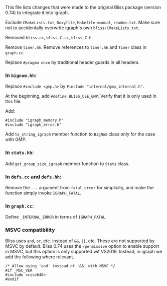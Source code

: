 This file lists changes that were made to the original Bliss package (version 0.74) to integrate it into igraph.

Exclude `CMakeLists.txt`, `Doxyfile`, `Makefile-manual`, `readme.txt`. Make sure not to accidentally overwrite igraph's own `bliss/CMakeLists.txt`.

Removed `bliss.cc`, `bliss_C.cc`, `bliss_C.h`.

Remove `timer.hh`. Remove references to `timer.hh` and `Timer` class in `graph.cc`.

Replace `#pragma once` by traditional header guards in all headers.

### In `bignum.hh`:

Replace `#include <gmp.h>` by `#include "internal/gmp_internal.h"`.

At the beginning, add `#define BLISS_USE_GMP`. Verify that it is only used in this file.

Add:

    #include "igraph_memory.h"
    #include "igraph_error.h"

Add `to_string_igraph` member function to `BigNum` class only for the case with GMP.

### In `stats.hh`:

Add `get_group_size_igraph` member function to `Stats` class.

### In `defs.cc` and `defs.hh`:

Remove the `...` argument from `fatal_error` for simplicity, and make the function simply invoke `IGRAPH_FATAL`.

### In `graph.cc`:

Define `_INTERNAL_ERROR` in terms of `IGRAPH_FATAL`.

### MSVC compatibility

Bliss uses `and`, `or`, etc. instead of `&&`, `||`, etc. These are not supported by MSVC by default. Bliss 0.74 uses the `/permissive` option to enable support in MSVC, but this option is only supported wit VS2019. Instead, in igraph we add the following where relevant.

```
/* Allow using 'and' instead of '&&' with MSVC */
#if _MSC_VER
#include <ciso646>
#endif
```
